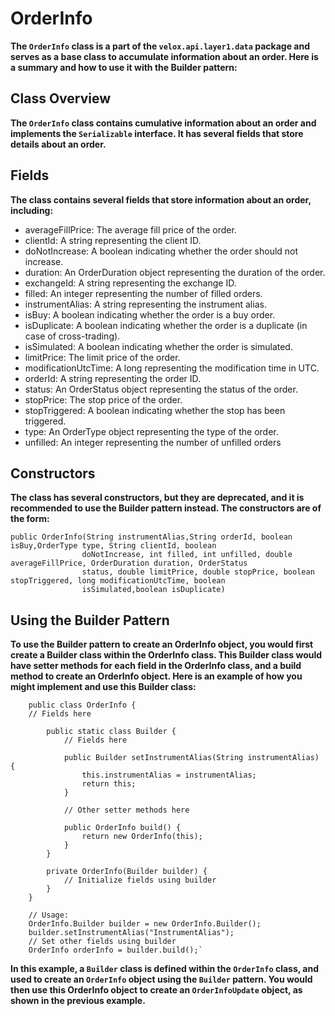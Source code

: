 # OrderInfo 
**The `OrderInfo` class is a part of the `velox.api.layer1.data` package and serves as a base class to accumulate information
about an order. Here is a summary and how to use it with the Builder pattern:**

## Class Overview
**The `OrderInfo` class contains cumulative information about an order and implements the `Serializable` interface. It has
several fields that store details about an order.**

## Fields
**The class contains several fields that store information about an order, including:**
* averageFillPrice: The average fill price of the order.
* clientId: A string representing the client ID.
* doNotIncrease: A boolean indicating whether the order should not increase.
* duration: An OrderDuration object representing the duration of the order.
* exchangeId: A string representing the exchange ID.
* filled: An integer representing the number of filled orders.
* instrumentAlias: A string representing the instrument alias.
* isBuy: A boolean indicating whether the order is a buy order.
* isDuplicate: A boolean indicating whether the order is a duplicate (in case of cross-trading).
* isSimulated: A boolean indicating whether the order is simulated.
* limitPrice: The limit price of the order.
* modificationUtcTime: A long representing the modification time in UTC.
* orderId: A string representing the order ID.
* status: An OrderStatus object representing the status of the order.
* stopPrice: The stop price of the order.
* stopTriggered: A boolean indicating whether the stop has been triggered.
* type: An OrderType object representing the type of the order.
* unfilled: An integer representing the number of unfilled orders

## Constructors
**The class has several constructors, but they are deprecated, and it is recommended to use the Builder pattern instead.
The constructors are of the form:**
```
public OrderInfo(String instrumentAlias,String orderId, boolean isBuy,OrderType type, String clientId, boolean 
                doNotIncrease, int filled, int unfilled, double averageFillPrice, OrderDuration duration, OrderStatus
                status, double limitPrice, double stopPrice, boolean stopTriggered, long modificationUtcTime, boolean
                isSimulated,boolean isDuplicate)
```

## Using the Builder Pattern
**To use the Builder pattern to create an OrderInfo object, you would first create a Builder class within the OrderInfo
class. This Builder class would have setter methods for each field in the OrderInfo class, and a build method to create
an OrderInfo object. Here is an example of how you might implement and use this Builder class:**
```
    public class OrderInfo {
    // Fields here

        public static class Builder {
            // Fields here
    
            public Builder setInstrumentAlias(String instrumentAlias) {
                this.instrumentAlias = instrumentAlias;
                return this;
            }
    
            // Other setter methods here
    
            public OrderInfo build() {
                return new OrderInfo(this);
            }
        }
    
        private OrderInfo(Builder builder) {
            // Initialize fields using builder
        }
    }

    // Usage:
    OrderInfo.Builder builder = new OrderInfo.Builder();
    builder.setInstrumentAlias("InstrumentAlias");
    // Set other fields using builder
    OrderInfo orderInfo = builder.build();`
```

**In this example, a `Builder` class is defined within the `OrderInfo` class, and used to create an `OrderInfo` object using
the `Builder` pattern. You would then use this OrderInfo object to create an `OrderInfoUpdate` object, as shown in the
previous example.**